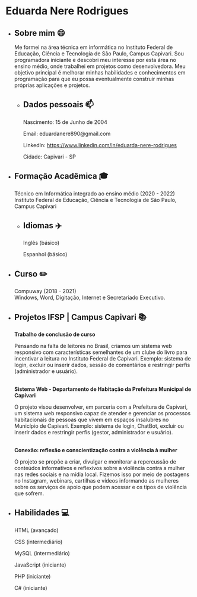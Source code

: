 <!DOCTYPE html>
<html>
<head>
  <meta charset="UTF-8">
</head>
<body>
  <h1>Eduarda Nere Rodrigues</h1>
  <ul>
    <li>
      <h2>Sobre mim 😄</h2>
      <p>Me formei na área técnica em informática no Instituto Federal de Educação, Ciência e Tecnologia de São Paulo, Campus Capivari. Sou programadora iniciante e descobri meu interesse por esta área no ensino médio, onde trabalhei em projetos como desenvolvedora. Meu objetivo principal é melhorar minhas habilidades e conhecimentos em programação para que eu possa eventualmente construir minhas próprias aplicações e projetos.</p>
    </li>
    <ul>
      <li>
        <h2>Dados pessoais 📫</h2>
        <p>Nascimento: 15 de Junho de 2004</p>
        <p>Email: eduardanere890@gmail.com</p>
        <p>LinkedIn: <a href="https://www.linkedin.com/in/eduarda-nere-rodrigues" target="_blank">https://www.linkedin.com/in/eduarda-nere-rodrigues</a></p>
        <p>Cidade: Capivari - SP</p>
      </li>
    </ul>
    <li>
      <h2>Formação Acadêmica 🎓</h2>
      <p>Técnico em Informática integrado ao ensino médio (2020 - 2022) <br> Instituto Federal de Educação, Ciência e Tecnologia de São Paulo, Campus Capivari</p>
    </li>
    <ul>
      <li>
        <h2>Idiomas ✈️</h2>
        <p>Inglês (básico)</p>
        <p>Espanhol (básico)</p>
      </li>
    </ul>
    <li>
      <h2>Curso ✏️</h2>
      <p>Compuway (2018 - 2021) <br> Windows, Word, Digitação, Internet e Secretariado Executivo.</p>
    </li>
    <li>
      <h2>Projetos IFSP | Campus Capivari 📚</h2>
        <label><b>Trabalho de conclusão de curso</b></label>
        <p> Pensando na falta de leitores no Brasil, criamos um sistema web responsivo com características semelhantes de um clube do livro para incentivar a leitura no Instituto Federal de Capivari. Exemplo: sistema de login, excluir ou inserir dados, sessão de comentários e restringir perfis (administrador e usuário).</p>
        <br>
        <label><b>Sistema Web - Departamento de Habitação da Prefeitura Municipal de Capivari</b></label>
        <p> O projeto visou desenvolver, em parceria com a Prefeitura de Capivari, um sistema web responsivo capaz de atender e gerenciar os processos habitacionais de pessoas que vivem em espaços insalubres no Município de Capivari. Exemplo: sistema de login, ChatBot, excluir ou inserir dados e restringir perfis (gestor, administrador e usuário). </p>
        <br>
        <label><b>Conexão: reflexão e conscientização contra a violência à mulher</b></label>
        <p> O projeto se propõe a criar, divulgar e monitorar a repercussão de conteúdos informativos e reflexivos sobre a violência contra a mulher nas redes sociais e na mídia local. Fizemos isso por meio de postagens no Instagram, webinars, cartilhas e vídeos informando as mulheres sobre os serviços de apoio que podem acessar e os tipos de violência que sofrem. </p>
    </li>
  </ul>
  <ul>
    <li>
      <h2>Habilidades 💻</h2>
      <p>HTML (avançado)</p>
      <p>CSS (intermediário)</p>
      <p>MySQL (intermediário)</p>
      <p>JavaScript (iniciante)</p>
      <p>PHP (iniciante)</p>
      <p>C# (iniciante)</p>
    </li>
  </ul>
</body>
</html>
